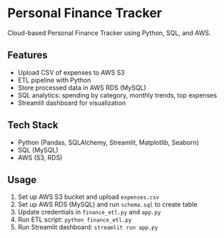 # Personal Finance Tracker

Cloud-based Personal Finance Tracker using Python, SQL, and AWS.

## Features
- Upload CSV of expenses to AWS S3
- ETL pipeline with Python
- Store processed data in AWS RDS (MySQL)
- SQL analytics: spending by category, monthly trends, top expenses
- Streamlit dashboard for visualization

## Tech Stack
- Python (Pandas, SQLAlchemy, Streamlit, Matplotlib, Seaborn)
- SQL (MySQL)
- AWS (S3, RDS)

## Usage
1. Set up AWS S3 bucket and upload `expenses.csv`
2. Set up AWS RDS (MySQL) and run `schema.sql` to create table
3. Update credentials in `finance_etl.py` and `app.py`
4. Run ETL script: `python finance_etl.py`
5. Run Streamlit dashboard: `streamlit run app.py`
